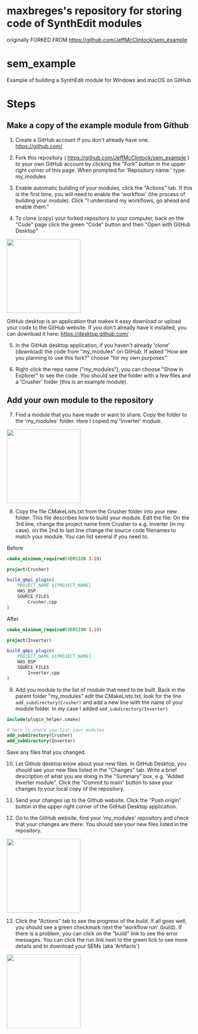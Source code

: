 # maxbreges's repository for storing code of SynthEdit modules



originally
FORKED FROM https://github.com/JeffMcClintock/sem_example
# sem_example
Example of building a SynthEdit module for Windows and macOS on GitHub

# Steps

## Make a copy of the example module from Github
1. Create a GitHub account if you don't already have one. https://github.com/

2. Fork this repository ( https://github.com/JeffMcClintock/sem_example ) to your own GitHub account by clicking the "Fork" button in the upper right corner of this page.
When prompted for 'Repository name:' type: my_modules

3. Enable automatic building of your modules, click the "Actions" tab. If this is the first time, you will need to enable the 'workflow' (the process of building your module). Click "I understand my workflows, go ahead and enable them."

4. To clone (copy) your forked repository to your computer, back on the "Code" page click the green "Code" button and then "Open with GitHub Desktop"

<img src="docs/GithubClone.png" width="200"/>

GitHub desktop is an application that makes it easy download or upload your code to the GitHub website. If you don't already have it installed, you can download it here: https://desktop.github.com/

5. In the GitHub desktop application, if you haven't already 'clone' (download) the code from "my_modules" on GitHub. If asked "How are you planning to use this fork?" choose "for my own purposes"

6. Right-click the repo name ("my_modules"), you can choose "Show in Explorer" to see the code. You should see the folder with a few files and a 'Crusher' folder (this is an example module).

## Add your own module to the repository

7. Find a module that you have made or want to share. Copy the folder to the 'my_modules' folder. Here I copied my 'Inverter' module.
<img src="docs/AddFolder.png" width="200"/>

8. Copy the file CMakeLists.txt from the Crusher folder into your new folder. This file describes how to build your module.
Edit the file: On the 3rd line, change the project name from Crusher to e.g. Inverter (in my case).
on the 2nd to last line change the source code filenames to match your module. You can list several if you need to.

Before

```cmake
cmake_minimum_required(VERSION 3.19)

project(Crusher)

build_gmpi_plugin(
    PROJECT_NAME ${PROJECT_NAME}
    HAS_DSP
    SOURCE_FILES 
        Crusher.cpp
)
```

After

```cmake
cmake_minimum_required(VERSION 3.19)

project(Inverter)

build_gmpi_plugin(
    PROJECT_NAME ${PROJECT_NAME}
    HAS_DSP
    SOURCE_FILES 
        Inverter.cpp
)
```

9. Add you module to the list of module that need to be built. Back in the parent folder "my_modules" edit the CMakeLists.txt,
 look for the line `add_subdirectory(Crusher)` and add a new line with the name of your module folder. In my case I added `add_subdirectory(Inverter)`

````cmake
include(plugin_helper.cmake)

# here is where you list your modules
add_subdirectory(Crusher)
add_subdirectory(Inverter)
````

Save any files that you changed.

10. Let Github desktop know about your new files. In GitHub Desktop, you should see your new files listed in the "Changes" tab. Write a brief description of what you are doing in the "Summary" box, e.g. "Added Inverter module".  Click the "Commit to main" button to save your changes to your local copy of the repository.

11. Send your changes up to the Github website. Click the "Push origin" button in the upper right corner of the GitHub Desktop application.

12. Go to the GitHub website, find your 'my_modules' repository and check that your changes are there. You should see your new files listed in the repository.

<img src="docs/GithubNewFolder.PNG" width="200"/>

13. Click the "Actions" tab to see the progress of the build. If all goes well, you should see a green checkmark next the 'workflow run' (build). If there is a problem, you can click on the "build" link to see the error messages.
You can click the run link next to the green tick to see more details and to download your SEMs (aka 'Artifacts')

<img src="docs/GitHubArtifacts.png" width="200"/>
